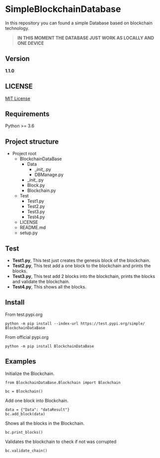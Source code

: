 # SimpleBlockchainDatabase
In this repository you can found a simple Database based on blockchain technology.

> **IN THIS MOMENT THE DATABASE JUST WORK AS LOCALLY AND ONE DEVICE**

## Version
**1.1.0**

## LICENSE
[MIT License](LICENSE)

## Requirements
Python >= 3.6

## Project structure
- Project root
    - BlockchainDataBase
        - Data
            - \__init\__.py
            - DBManage.py
        - \__init\__.py
        - Block.py
        - Blockchain.py
    - Test
        - Test1.py
        - Test2.py
        - Test3.py
        - Test4.py
    - LICENSE
    - README.md
    - setup.py

## Test
- **Test1.py**, This test just creates the genesis block of the blockchain.
- **Test2.py**, This test add a one block to the blockchain and prints the blocks.
- **Test3.py**, This test add 2 blocks into the blockchain, prints the blocks and validate the blockchain.
- **Test4.py**, This shows all the blocks. 

## Install
From test.pypi.org
```
python -m pip install --index-url https://test.pypi.org/simple/ BlockchainDataBase
```

From official pypi.org
```
python -m pip install BlockchainDataBase
```

## Examples
Initialize the Blockchain.
```
from BlockchainDataBase.Blockchain import Blockchain

bc = Blockchain()
```

Add one block into Blockchain.
```
data = {"Data": "dataResult"}
bc.add_block(data)
```

Shows all the blocks in the Blockchain.
```
bc.print_blocks()
```

Validates the blockchain to check if not was corrupted
```
bc.validate_chain()
```